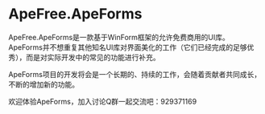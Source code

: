 # ApeFree.ApeForms

ApeFree.ApeForms是一款基于WinForm框架的允许免费商用的UI库。ApeForms并不想重复其他知名UI库对界面美化的工作（它们已经完成的足够优秀），而是对实际开发中的常见的功能进行补充。

ApeForms项目的开发将会是一个长期的、持续的工作，会随着贡献者共同成长，不断的增加新的功能。

欢迎体验ApeForms，加入讨论Q群一起交流吧：929371169

